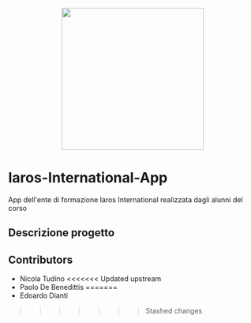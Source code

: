 <p align=center>
  <img align="center" width="288" height="288" src="https://raw.githubusercontent.com/tudo75/Iaros-International-App/main/resources/logo-pieno.png">
</p>

# Iaros-International-App
 App dell'ente di formazione Iaros International realizzata dagli alunni del corso

## Descrizione progetto

## Contributors
* Nicola Tudino
<<<<<<< Updated upstream
* Paolo De Benedittis
=======
* Edoardo Dianti
>>>>>>> Stashed changes
